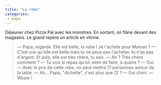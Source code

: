 ```yaml
---
title: "La robe"
categories:
 - papa
---
```


Déjeuner chez Pizza Paï avec les monstres. En sortant, on flâne devant des magasins. Le grand repère un article en vitrine.

> — Papa, regarde. Elle est belle, la robe ! Je l'achète pour Maman ?
> — C'est vrai qu'elle est belle mais tu ne peux pas l'acheter, tu n'as pas d'argent. Et puis, elle est très chère, tu sais.
> — Ah ? Très chère comment ?
> — Tu vois le repas qu'on vient de faire, à quatre ?
> — Oui.
> — Avec le prix de cette robe, on peut mettre 17 personnes autour de la table.
> — Ah… Papa, "dichette", c'est plus que 12 ?
> — Oui chéri.
> — Woaw !
